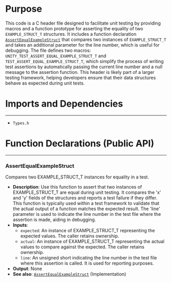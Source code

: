 # Purpose
This code is a C header file designed to facilitate unit testing by providing macros and a function prototype for asserting the equality of two `EXAMPLE_STRUCT_T` structures. It includes a function declaration [`AssertEqualExampleStruct`](#AssertEqualExampleStruct) that compares two instances of `EXAMPLE_STRUCT_T` and takes an additional parameter for the line number, which is useful for debugging. The file defines two macros: `UNITY_TEST_ASSERT_EQUAL_EXAMPLE_STRUCT_T` and `TEST_ASSERT_EQUAL_EXAMPLE_STRUCT_T`, which simplify the process of writing test assertions by automatically passing the current line number and a null message to the assertion function. This header is likely part of a larger testing framework, helping developers ensure that their data structures behave as expected during unit tests.
# Imports and Dependencies

---
- `Types.h`


# Function Declarations (Public API)

---
### AssertEqualExampleStruct<!-- {{#callable_declaration:AssertEqualExampleStruct}} -->
Compares two EXAMPLE_STRUCT_T instances for equality in a test.
- **Description**: Use this function to assert that two instances of EXAMPLE_STRUCT_T are equal during unit testing. It compares the 'x' and 'y' fields of the structures and reports a test failure if they differ. This function is typically used within a test framework to validate that the actual output of a function matches the expected result. The 'line' parameter is used to indicate the line number in the test file where the assertion is made, aiding in debugging.
- **Inputs**:
    - `expected`: An instance of EXAMPLE_STRUCT_T representing the expected values. The caller retains ownership.
    - `actual`: An instance of EXAMPLE_STRUCT_T representing the actual values to compare against the expected. The caller retains ownership.
    - `line`: An unsigned short indicating the line number in the test file where this assertion is called. It is used for reporting purposes.
- **Output**: None
- **See also**: [`AssertEqualExampleStruct`](UnityHelper.c.driver.md#AssertEqualExampleStruct)  (Implementation)


